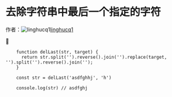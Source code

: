 # 去除字符串中最后一个指定的字符

作者：![linghucq1](https://avatars.githubusercontent.com/u/37298140?s=80&v=4)[linghucq1](https://github/linghucq1)

🐶
``` 
    function delLast(str, target) {
      return str.split('').reverse().join('').replace(target, '').split('').reverse().join('');
    }
    
    const str = delLast('asdfghhj', 'h')
    
    console.log(str) // asdfghj 
```
